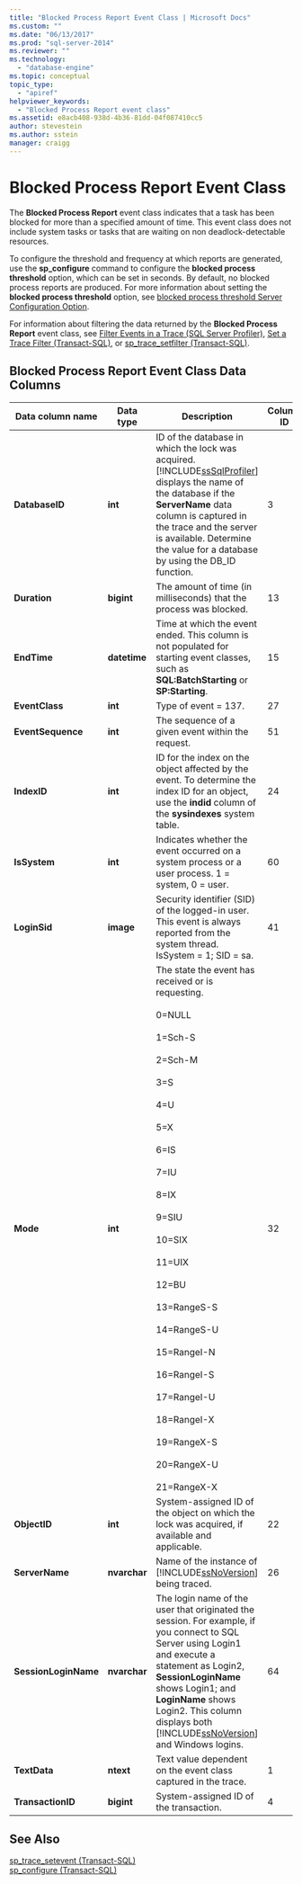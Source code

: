 ```yaml
---
title: "Blocked Process Report Event Class | Microsoft Docs"
ms.custom: ""
ms.date: "06/13/2017"
ms.prod: "sql-server-2014"
ms.reviewer: ""
ms.technology: 
  - "database-engine"
ms.topic: conceptual
topic_type: 
  - "apiref"
helpviewer_keywords: 
  - "Blocked Process Report event class"
ms.assetid: e8acb408-938d-4b36-81dd-04f087410cc5
author: stevestein
ms.author: sstein
manager: craigg
---
```

# Blocked Process Report Event Class
  The **Blocked Process Report** event class indicates that a task has been blocked for more than a specified amount of time. This event class does not include system tasks or tasks that are waiting on non deadlock-detectable resources.  
  
 To configure the threshold and frequency at which reports are generated, use the **sp_configure** command to configure the **blocked process threshold** option, which can be set in seconds. By default, no blocked process reports are produced. For more information about setting the **blocked process threshold** option, see [blocked process threshold Server Configuration Option](../../database-engine/configure-windows/blocked-process-threshold-server-configuration-option.md).  
  
 For information about filtering the data returned by the **Blocked Process Report** event class, see [Filter Events in a Trace &#40;SQL Server Profiler&#41;](../../tools/sql-server-profiler/filter-events-in-a-trace-sql-server-profiler.md), [Set a Trace Filter &#40;Transact-SQL&#41;](../../ssms/agent/set-sql-server-alias-for-sql-server-agent-service-ssms.md), or [sp_trace_setfilter &#40;Transact-SQL&#41;](/sql/relational-databases/system-stored-procedures/sp-trace-setfilter-transact-sql).  
  
## Blocked Process Report Event Class Data Columns  
  
|Data column name|Data type|Description|Column ID|Filterable|  
|----------------------|---------------|-----------------|---------------|----------------|  
|**DatabaseID**|**int**|ID of the database in which the lock was acquired. [!INCLUDE[ssSqlProfiler](../../includes/sssqlprofiler-md.md)] displays the name of the database if the **ServerName** data column is captured in the trace and the server is available. Determine the value for a database by using the DB_ID function.|3|Yes|  
|**Duration**|**bigint**|The amount of time (in milliseconds) that the process was blocked.|13|Yes|  
|**EndTime**|**datetime**|Time at which the event ended. This column is not populated for starting event classes, such as **SQL:BatchStarting** or **SP:Starting**.|15|Yes|  
|**EventClass**|**int**|Type of event = 137.|27|No|  
|**EventSequence**|**int**|The sequence of a given event within the request.|51|No|  
|**IndexID**|**int**|ID for the index on the object affected by the event. To determine the index ID for an object, use the **indid** column of the **sysindexes** system table.|24|Yes|  
|**IsSystem**|**int**|Indicates whether the event occurred on a system process or a user process. 1 = system, 0 = user.|60|Yes|  
|**LoginSid**|**image**|Security identifier (SID) of the logged-in user. This event is always reported from the system thread. IsSystem = 1; SID = sa.|41|Yes|  
|**Mode**|**int**|The state the event has received or is requesting.<br /><br /> 0=NULL<br /><br /> 1=Sch-S<br /><br /> 2=Sch-M<br /><br /> 3=S<br /><br /> 4=U<br /><br /> 5=X<br /><br /> 6=IS<br /><br /> 7=IU<br /><br /> 8=IX<br /><br /> 9=SIU<br /><br /> 10=SIX<br /><br /> 11=UIX<br /><br /> 12=BU<br /><br /> 13=RangeS-S<br /><br /> 14=RangeS-U<br /><br /> 15=RangeI-N<br /><br /> 16=RangeI-S<br /><br /> 17=RangeI-U<br /><br /> 18=RangeI-X<br /><br /> 19=RangeX-S<br /><br /> 20=RangeX-U<br /><br /> 21=RangeX-X|32|Yes|  
|**ObjectID**|**int**|System-assigned ID of the object on which the lock was acquired, if available and applicable.|22|Yes|  
|**ServerName**|**nvarchar**|Name of the instance of [!INCLUDE[ssNoVersion](../../../includes/ssnoversion-md.md)] being traced.|26||  
|**SessionLoginName**|**nvarchar**|The login name of the user that originated the session. For example, if you connect to SQL Server using Login1 and execute a statement as Login2, **SessionLoginName** shows Login1; and **LoginName** shows Login2. This column displays both [!INCLUDE[ssNoVersion](../../../includes/ssnoversion-md.md)] and Windows logins.|64|Yes|  
|**TextData**|**ntext**|Text value dependent on the event class captured in the trace.|1|Yes|  
|**TransactionID**|**bigint**|System-assigned ID of the transaction.|4|Yes|  
  
## See Also  
 [sp_trace_setevent &#40;Transact-SQL&#41;](/sql/relational-databases/system-stored-procedures/sp-trace-setevent-transact-sql)   
 [sp_configure &#40;Transact-SQL&#41;](/sql/relational-databases/system-stored-procedures/sp-configure-transact-sql)  
  
  
